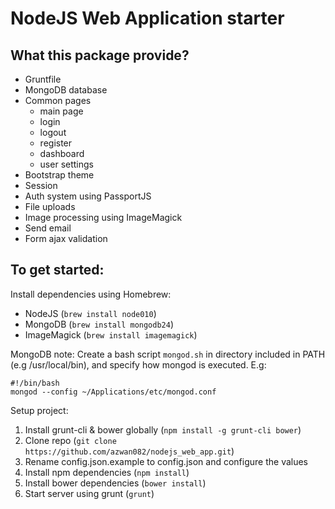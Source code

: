 # NodeJS Web Application starter

## What this package provide?

- Gruntfile
- MongoDB database
- Common pages
    - main page
    - login
    - logout
    - register
    - dashboard
    - user settings
- Bootstrap theme
- Session
- Auth system using PassportJS
- File uploads
- Image processing using ImageMagick
- Send email
- Form ajax validation

## To get started:

Install dependencies using Homebrew:

- NodeJS (`brew install node010`)
- MongoDB (`brew install mongodb24`)
- ImageMagick (`brew install imagemagick`)

MongoDB note: Create a bash script `mongod.sh` in directory included in PATH (e.g /usr/local/bin), and specify how mongod is executed. E.g:

    #!/bin/bash
    mongod --config ~/Applications/etc/mongod.conf

Setup project:

1. Install grunt-cli & bower globally (`npm install -g grunt-cli bower`)
2. Clone repo (`git clone https://github.com/azwan082/nodejs_web_app.git`)
3. Rename config.json.example to config.json and configure the values
4. Install npm dependencies (`npm install`)
5. Install bower dependencies (`bower install`)
6. Start server using grunt (`grunt`)